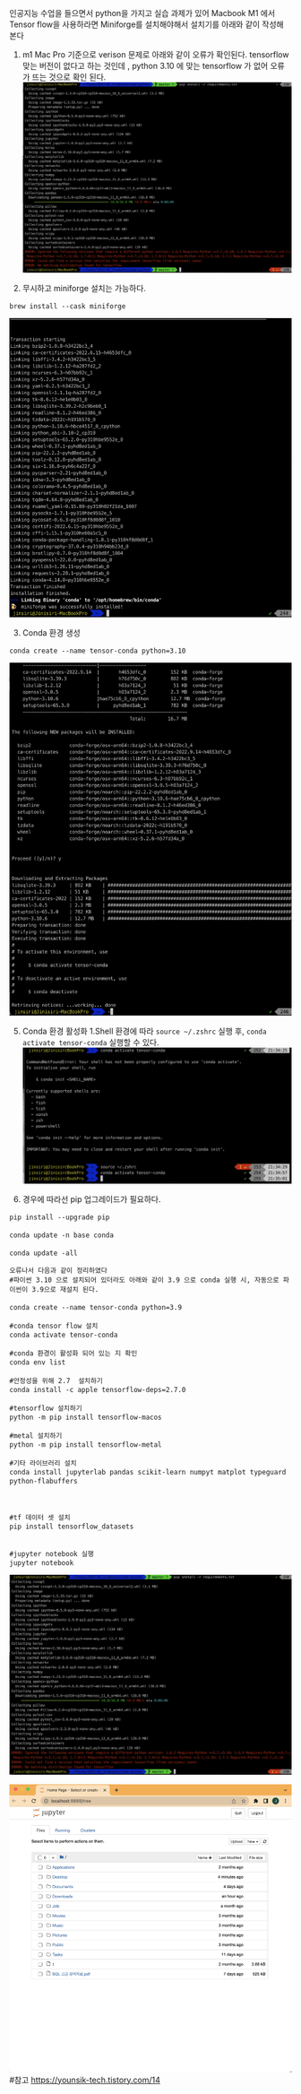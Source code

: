 
인공지능 수업을 들으면서 python을 가지고 실습 과제가 있어 Macbook M1 에서 Tensor flow을 사용하라면 Miniforge를 설치해야해서 설치기를 아래와 같이 작성해 본다


1. m1 Mac Pro 기준으로 verison  문제로 아래와 같이 오류가 확인된다.
tensorflow 맞는 버전이 없다고 하는 것인데 , python 3.10 에 맞는 tensorflow 가 없어 오류가 뜨는 것으로 확인 된다.
![img](https://github.com/jinsirie/Tools/blob/c1fd390151a075288b19a38d2ba4250e127d5591/img%20env/Screen%20Shot%202022-09-24%20at%209.15.06%20PM.png)



2. 무시하고 miniforge 설치는 가능하다.
```
brew install --cask miniforge
```

![img](https://github.com/jinsirie/Tools/blob/c1fd390151a075288b19a38d2ba4250e127d5591/img%20env/Screen%20Shot%202022-09-24%20at%209.27.52%20PM.png)


3. Conda 환경 생성
```
conda create --name tensor-conda python=3.10
```
![img](https://github.com/jinsirie/Tools/blob/c1fd390151a075288b19a38d2ba4250e127d5591/img%20env/Screen%20Shot%202022-09-24%20at%209.29.16%20PM.png)

5. Conda 환경 활성화
	1.Shell 환경에 따라 `source ~/.zshrc`  실행 후,  `conda activate tensor-conda` 실행할 수 있다.
![img](https://github.com/jinsirie/Tools/blob/c1fd390151a075288b19a38d2ba4250e127d5591/img%20env/Screen%20Shot%202022-09-24%20at%209.35.17%20PM.png)

6.  경우에 따라선 pip 업그레이드가 필요하다.
```
pip install --upgrade pip

conda update -n base conda

conda update -all
```




```
오류나서 다음과 같이 정리하였다
#파이썬 3.10 으로 설치되어 있더라도 아래와 같이 3.9 으로 conda 실행 시, 자동으로 파이썬이 3.9으로 재설치 된다.

conda create --name tensor-conda python=3.9

#conda tensor flow 설치
conda activate tensor-conda

#conda 환경이 활성화 되어 있는 지 확인
conda env list

#안정성을 위해 2.7  설치하기
conda install -c apple tensorflow-deps=2.7.0

#tensorflow 설치하기
python -m pip install tensorflow-macos

#metal 설치하기
python -m pip install tensorflow-metal

#기타 라이브러리 설치
conda install jupyterlab pandas scikit-learn numpyt matplot typeguard python-flabuffers



#tf 데이터 셋 설치
pip install tensorflow_datasets


#jupyter notebook 실행
jupyter notebook
```

![img](https://github.com/jinsirie/Tools/blob/932d35373795604709b9300bfbfdc69257ab1c84/img%20env/Screen%20Shot%202022-09-24%20at%209.15.06%20PM.png)


![img](https://github.com/jinsirie/Tools/blob/c1fd390151a075288b19a38d2ba4250e127d5591/img%20env/Screen%20Shot%202022-09-24%20at%2010.19.24%20PM.png)
#참고
https://younsik-tech.tistory.com/14
